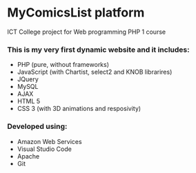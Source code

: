 # MyComicsList platform
ICT College project for Web programming PHP 1 course
### This is my very first dynamic website and it includes: 
- PHP (pure, without frameworks)
- JavaScript (with Chartist, select2 and KNOB librarires)
- JQuery 
- MySQL
- AJAX
- HTML 5 
- CSS 3 (with 3D animations and resposivity)

### Developed using:
- Amazon Web Services
- Visual Studio Code
- Apache
- Git
